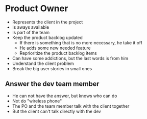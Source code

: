 # Product Owner

- Represents the client in the project
- Is aways available
- Is part of the team
- Keep the product backlog updated
  - If there is something that is no more necessary, he take it off
  - He adds some new needed feature
  - Reprioritize the product backlog items
- Can have some addictions, but the last words is from him
- Understand the client problem
- Break the big user stories in small ones


## Answer the dev team member

- He can not have the answer, but knows who can do
- Not do "wireless phone"
- The PO and the team member talk with the client together
- But the client can't talk directly with the dev
